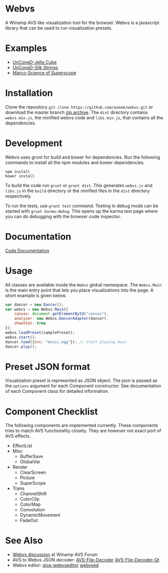 # Webvs

A Winamp AVS like visualization tool for the browser. Webvs is a
javascript library that can be used to run visualization presets.

# Examples

+ [UnConeD-Jello Cube](http://azeemarshad.in/webvs/examples/JelloCube.html)
+ [UnConeD-Silk Strings](http://azeemarshad.in/webvs/examples/SilkString.html)
+ [Marco-Science of Superscope](http://azeemarshad.in/webvs/examples/SuperscopeScience.html)

# Installation

Clone the repository `git clone https://github.com/azeem/webvs.git`
or download the master branch [zip archive](https://github.com/azeem/webvs/archive/master.zip). The `dist` directory contains `webvs.min.js`, the minified webvs code and `libs.min.js`, that contains all the dependencies.

# Development

Webvs uses grunt for build and bower for dependencies. Run the following commands to install all the npm modules and bower dependencies.

	npm install
    bower install

To build the code run `grunt` or `grunt dist`. This generates `webvs.js` and `libs.js` in the `build` directory or the minified files in the `dist` directory respectively.

To run the tests, use `grunt test` command. Testing in debug mode can be started with `grunt karma:debug`. This opens up the karma test page where you can do debugging with the browser code inspector.

# Documentation

[Code Documentation](http://azeemarshad.in/webvs)

# Usage

All classes are available inside the `Webvs` global namespace. The `Webvs.Main` is the main entry point that lets you place visualizations into the page. A short example is given below.

```js
var dancer = new Dancer();
var webvs = new Webvs.Main({
    canvas: document.getElementById("canvas"),
    analyser: new Webvs.DancerAdapter(dancer),
    showStat: true
});
webvs.loadPreset(samplePreset);
webvs.start();
dancer.load({src: "music.ogg"}); // start playing musc
dancer.play();
```

# Preset JSON format

Visualization preset is represented as JSON object. The json is passed as the `options` argument for each Component constructor. See documentation of each Component class for detailed information.

# Component Checklist

The following components are implemented currently. These components tries to match AVS functionality closely. They are however not exact port of AVS effects.

+ EffectList
+ Misc
	+ BufferSave
    + GlobalVar
+ Render
	+ ClearScreen
    + Picture
    + SuperScope
+ Trans
	+ ChannelShift
    + ColorClip
    + ColorMap
    + Convolution
    + DynamicMovement
    + FadeOut

# See Also

+ [Webvs discussion](http://forums.winamp.com/showthread.php?t=364566) at Winamp AVS Forum
+ AVS to Webvs JSON decoder: [AVS-File-Decoder](https://github.com/grandchild/AVS-File-Decoder) [AVS-File-Decoder-Qt](https://github.com/grandchild/AVS-File-Decoder-Qt)
+ Webvs editor: [qios-webvseditor](https://github.com/QOAL/qios-webvseditor) [webvsed](https://github.com/azeem/webvsed)
